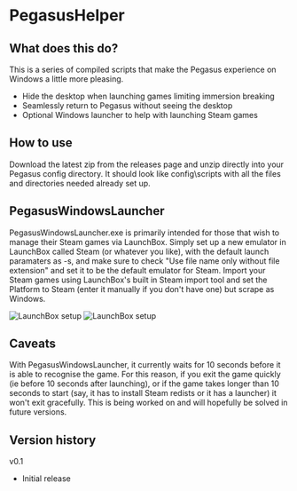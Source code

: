 # PegasusHelper

## What does this do?
This is a series of compiled scripts that make the Pegasus experience on Windows a little more pleasing.

- Hide the desktop when launching games limiting immersion breaking
- Seamlessly return to Pegasus without seeing the desktop
- Optional Windows launcher to help with launching Steam games

## How to use
Download the latest zip from the releases page and unzip directly into your Pegasus config directory. It should look like config\scripts with all the files and directories needed already set up.

## PegasusWindowsLauncher
PegasusWindowsLauncher.exe is primarily intended for those that wish to manage their Steam games via LaunchBox. Simply set up a new emulator in LaunchBox called Steam (or whatever you like), with the default launch paramaters as -s, and make sure to check "Use file name only without file extension" and set it to be the default emulator for Steam. Import your Steam games using LaunchBox's built in Steam import tool and set the Platform to Steam (enter it manually if you don't have one) but scrape as Windows.

![LaunchBox setup](https://i.imgur.com/qiRYihO.png)
![LaunchBox setup](https://i.imgur.com/wHjl9re.png)

## Caveats
With PegasusWindowsLauncher, it currently waits for 10 seconds before it is able to recognise the game. For this reason, if you exit the game quickly (ie before 10 seconds after launching), or if the game takes longer than 10 seconds to start (say, it has to install Steam redists or it has a launcher) it won't exit gracefully. This is being worked on and will hopefully be solved in future versions.

## Version history
v0.1
- Initial release